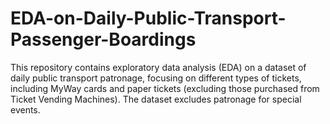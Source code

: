 # EDA-on-Daily-Public-Transport-Passenger-Boardings
This repository contains exploratory data analysis (EDA) on a dataset of daily public transport patronage, focusing on different types of tickets, including MyWay cards and paper tickets (excluding those purchased from Ticket Vending Machines). The dataset excludes patronage for special events.
